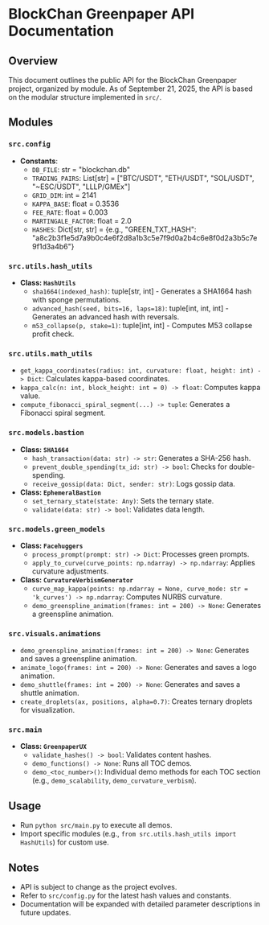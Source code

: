 # BlockChan Greenpaper API Documentation

## Overview
This document outlines the public API for the BlockChan Greenpaper project, organized by module. As of September 21, 2025, the API is based on the modular structure implemented in `src/`.

## Modules

### `src.config`
- **Constants**:
  - `DB_FILE`: str = "blockchan.db"
  - `TRADING_PAIRS`: List[str] = ["BTC/USDT", "ETH/USDT", "SOL/USDT", "~ESC/USDT", "LLLP/GMEx"]
  - `GRID_DIM`: int = 2141
  - `KAPPA_BASE`: float = 0.3536
  - `FEE_RATE`: float = 0.003
  - `MARTINGALE_FACTOR`: float = 2.0
  - `HASHES`: Dict[str, str] = {e.g., "GREEN_TXT_HASH": "a8c2b3f1e5d7a9b0c4e6f2d8a1b3c5e7f9d0a2b4c6e8f0d2a3b5c7e9f1d3a4b6"}

### `src.utils.hash_utils`
- **Class: `HashUtils`**
  - `sha1664(indexed_hash)`: tuple[str, int] - Generates a SHA1664 hash with sponge permutations.
  - `advanced_hash(seed, bits=16, laps=18)`: tuple[int, int, int] - Generates an advanced hash with reversals.
  - `m53_collapse(p, stake=1)`: tuple[int, int] - Computes M53 collapse profit check.

### `src.utils.math_utils`
- `get_kappa_coordinates(radius: int, curvature: float, height: int) -> Dict`: Calculates kappa-based coordinates.
- `kappa_calc(n: int, block_height: int = 0) -> float`: Computes kappa value.
- `compute_fibonacci_spiral_segment(...) -> tuple`: Generates a Fibonacci spiral segment.

### `src.models.bastion`
- **Class: `SHA1664`**
  - `hash_transaction(data: str) -> str`: Generates a SHA-256 hash.
  - `prevent_double_spending(tx_id: str) -> bool`: Checks for double-spending.
  - `receive_gossip(data: Dict, sender: str)`: Logs gossip data.
- **Class: `EphemeralBastion`**
  - `set_ternary_state(state: Any)`: Sets the ternary state.
  - `validate(data: str) -> bool`: Validates data length.

### `src.models.green_models`
- **Class: `Facehuggers`**
  - `process_prompt(prompt: str) -> Dict`: Processes green prompts.
  - `apply_to_curve(curve_points: np.ndarray) -> np.ndarray`: Applies curvature adjustments.
- **Class: `CurvatureVerbismGenerator`**
  - `curve_map_kappa(points: np.ndarray = None, curve_mode: str = 'k_curves') -> np.ndarray`: Computes NURBS curvature.
  - `demo_greenspline_animation(frames: int = 200) -> None`: Generates a greenspline animation.

### `src.visuals.animations`
- `demo_greenspline_animation(frames: int = 200) -> None`: Generates and saves a greenspline animation.
- `animate_logo(frames: int = 200) -> None`: Generates and saves a logo animation.
- `demo_shuttle(frames: int = 200) -> None`: Generates and saves a shuttle animation.
- `create_droplets(ax, positions, alpha=0.7)`: Creates ternary droplets for visualization.

### `src.main`
- **Class: `GreenpaperUX`**
  - `validate_hashes() -> bool`: Validates content hashes.
  - `demo_functions() -> None`: Runs all TOC demos.
  - `demo_<toc_number>()`: Individual demo methods for each TOC section (e.g., `demo_scalability`, `demo_curvature_verbism`).

## Usage
- Run `python src/main.py` to execute all demos.
- Import specific modules (e.g., `from src.utils.hash_utils import HashUtils`) for custom use.

## Notes
- API is subject to change as the project evolves.
- Refer to `src/config.py` for the latest hash values and constants.
- Documentation will be expanded with detailed parameter descriptions in future updates.

